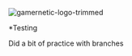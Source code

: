 ![gamernetic-logo-trimmed](https://user-images.githubusercontent.com/98277650/170797126-fd4d439a-643c-4f3c-b759-d043783d421c.jpg)

*Testing

Did a bit of practice with branches
